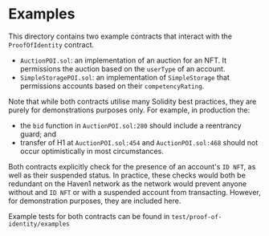 # Examples
This directory contains two example contracts that interact with the `ProofOfIdentity` contract.

-   `AuctionPOI.sol`:  an implementation of an auction for an NFT. It permissions the auction based on the `userType` of an account.
-   `SimpleStoragePOI.sol`: an implementation of `SimpleStorage` that permissions accounts based on their `competencyRating`.

Note that while both contracts utilise many Solidity best practices, they are purely for demonstrations purposes only. For example, in production the:
-   the `bid` function in `AuctionPOI.sol:280` should include a reentrancy guard; and
-   transfer of H1 at `AuctionPOI.sol:454` and `AuctionPOI.sol:468` should not occur optimistically in most circumstances.

Both contracts explicitly check for the presence of an account's `ID NFT`, as well as their suspended status.
In practice, these checks would both be redundant on the Haven1 network as the network would prevent anyone without and `ID NFT` or with a suspended account from transacting. However, for demonstration purposes, they are included here.

Example tests for both contracts can be found in `test/proof-of-identity/examples`
